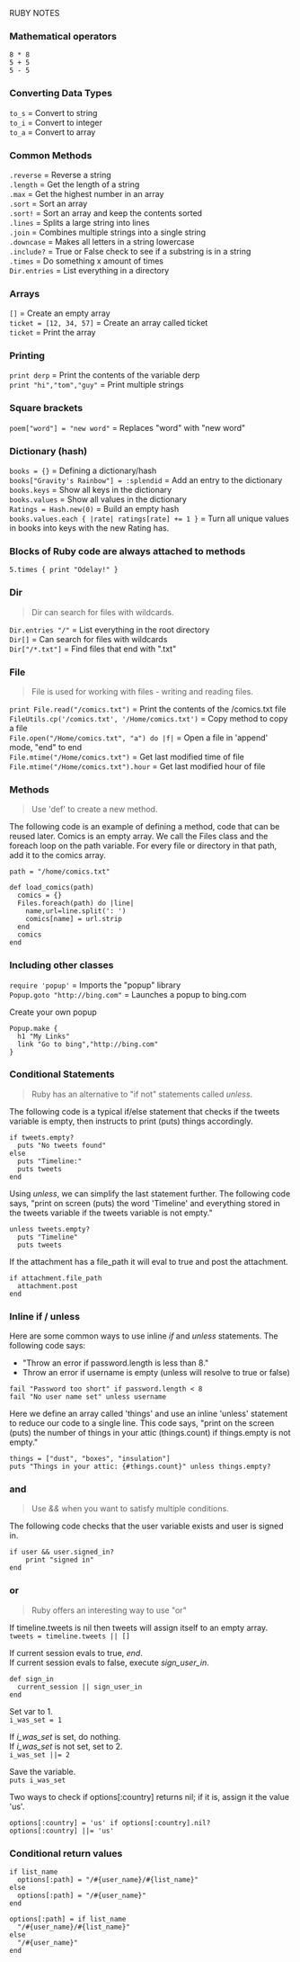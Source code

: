 RUBY NOTES

### Mathematical operators
`8 * 8`  
`5 + 5`  
`5 - 5`  

### Converting Data Types

`to_s` = Convert to string  
`to_i` = Convert to integer  
`to_a` = Convert to array  

### Common Methods

`.reverse` = Reverse a string  
`.length` = Get the length of a string  
`.max` = Get the highest number in an array  
`.sort` = Sort an array  
`.sort!` = Sort an array and keep the contents sorted  
`.lines` = Splits a large string into lines  
`.join` = Combines multiple strings into a single string  
`.downcase` = Makes all letters in a string lowercase  
`.include?` = True or False check to see if a substring is in a string  
`.times` = Do something x amount of times  
`Dir.entries` = List everything in a directory  

### Arrays
`[]` = Create an empty array  
`ticket = [12, 34, 57]` = Create an array called ticket  
`ticket` = Print the array  

### Printing
`print derp` = Print the contents of the variable derp  
`print "hi","tom","guy"` = Print multiple strings  

### Square brackets
`poem["word"] = "new word"` = Replaces "word" with "new word"  

### Dictionary (hash)
`books = {}` = Defining a dictionary/hash  
`books["Gravity's Rainbow"] = :splendid` = Add an entry to the dictionary  
`books.keys` = Show all keys in the dictionary  
`books.values` = Show all values in the dictionary  
`Ratings = Hash.new(0)` = Build an empty hash  
`books.values.each { |rate| ratings[rate] += 1 }` = Turn all unique values in books into keys with the new Rating has.  

### Blocks of Ruby code are always attached to methods
`5.times { print "Odelay!" }`

### Dir
> Dir can search for files with wildcards.

`Dir.entries "/"` = List everything in the root directory  
`Dir[]` = Can search for files with wildcards  
`Dir["/*.txt"]` = Find files that end with ".txt"  


### File
> File is used for working with files - writing and reading files.

`print File.read("/comics.txt")` = Print the contents of the /comics.txt file  
`FileUtils.cp('/comics.txt', '/Home/comics.txt')` = Copy method to copy a file  
`File.open("/Home/comics.txt", "a") do |f|` = Open a file in 'append' mode, "end" to end  
`File.mtime("/Home/comics.txt")` = Get last modified time of file  
`File.mtime("/Home/comics.txt").hour`	= Get last modified hour of file  


### Methods
> Use 'def' to create a new method.

The following code is an example of defining a method, code that can be reused later. Comics is an empty array. We call the Files class and the foreach loop on the path variable. For every file or directory in that path, add it to the comics array.  

```
path = "/home/comics.txt"

def load_­comics(path)
  comics = {}
  Files.foreach(path) do |line|
    name,url=line.split(': ')
    comics[name] = url.strip
  end
  comics
end
```

### Including other classes

`require 'popup'` = Imports the "popup" library  
`Popup.goto "http://bing.com"` = Launches a popup to bing.com  

Create your own popup  
```
Popup.make {
  h1 "My Links"
  link "Go to bing","http://bing.com"
}
```

### Conditional Statements
> Ruby has an alternative to "if not" statements called _unless_.

The following code is a typical if/else statement that checks if the tweets variable is empty, then instructs to print (puts) things accordingly.  

```
if tweets.empty?
  puts "No tweets found"
else
  puts "Timeline:"
  puts tweets
end
```

Using *unless*, we can simplify the last statement further. The following code says, "print on screen (puts) the word 'Timeline' and everything stored in the tweets variable if the tweets variable is not empty."  

```
unless tweets.empty?
  puts "Timeline"
  puts tweets
```

If the attachment has a file_path it will eval to true and post the attachment.  

```
if attachment.file_path
  attachment.post
end
```

### Inline if / unless

Here are some common ways to use inline *if* and *unless* statements. The following code says:  
* "Throw an error if password.length is less than 8."
* Throw an error if username is empty (unless will resolve to true or false)

```
fail "Password too short" if password.length < 8
fail "No user name set" unless username
```

Here we define an array called 'things' and use an inline 'unless' statement to reduce our code to a single line. This code says, "print on the screen (puts) the number of things in your attic (things.count) if things.empty is not empty."  

```
things = ["dust", "boxes", "insulation"]
puts "Things in your attic: {#things.count}" unless things.empty?
```

### and
> Use *&&* when you want to satisfy multiple conditions.

The following code checks that the user variable exists and user is signed in.  

```
if user && user.signed_in?
    print "signed in"
end
```

### or
> Ruby offers an interesting way to use "or"

If timeline.tweets is nil then tweets will assign itself to an empty array.  
`tweets = timeline.tweets || []`  

If current session evals to true, *end*.  
If current session evals to false, execute *sign_user_in*.

```
def sign_in
  current_session || sign_user_in
end
```

Set var to 1.  
`i_was_set = 1`

If *i_was_set* is set, do nothing.  
If *i_was_set* is not set, set to 2.   
`i_was_set ||= 2`

Save the variable.  
`puts i_was_set`


Two ways to check if options[:country] returns nil; if it is, assign it the value 'us'.  

```
options[:country] = 'us' if options[:country].nil?
options[:country] ||= 'us'				
```

### Conditional return values

```
if list_name
  options[:path] = "/#{user_name}/#{list_name}"
else
  options[:path] = "/#{user_name}"
end
```

```
options[:path] = if list_name
  "/#{user_name}/#{list_name}"
else
  "/#{user_name}"
end
```
